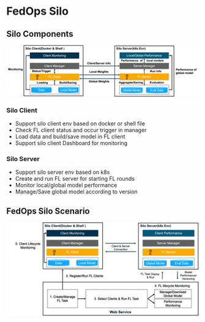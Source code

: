 # FedOps Silo

## Silo Components
![FedOps Silo Image](../docs/images/silo_detail.png)

### Silo Client

- Support silo client env based on docker or shell file
- Check FL client status and occur trigger in manager
- Load data and build/save model in FL client
- Support silo client Dashboard for monitoring

### Silo Server
- Support silo server env based on k8s 
- Create and run FL server for starting FL rounds
- Monitor local/global model performance
- Manage/Save global model according to version


## FedOps Silo Scenario
![FedOps Silo Scenario](../docs/images/silo_scenario.png)
